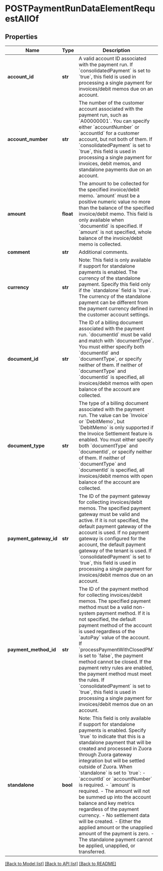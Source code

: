 # POSTPaymentRunDataElementRequestAllOf

## Properties
Name | Type | Description | Notes
------------ | ------------- | ------------- | -------------
**account_id** | **str** | A valid account ID associated with the payment run.  If &#x60;consolidatedPayment&#x60; is set to &#x60;true&#x60;, this field is used in processing a single payment for invoices/debit memos due on an account.  | [optional] 
**account_number** | **str** | The number of the customer account associated with the payment run, such as &#x60;A00000001&#x60;.  You can specify either &#x60;accountNumber&#x60; or &#x60;accountId&#x60; for a customer account, but not both of them.  If &#x60;consolidatedPayment&#x60; is set to &#x60;true&#x60;, this field is used in processing a single payment for invoices, debit memos, and standalone payments due on an account.  | [optional] 
**amount** | **float** | The amount to be collected for the specified invoice/debit memo. &#x60;amount&#x60; must be a positive numeric value no more than the balance of the specified invoice/debit memo.  This field is only available when &#x60;documentId&#x60; is specified. If &#x60;amount&#x60; is not specified, whole balance of the invoice/debit memo is collected.  | [optional] 
**comment** | **str** | Additional comments.  | [optional] 
**currency** | **str** | Note: This field is only available if support for standalone payments is enabled.  The currency of the standalone payment. Specify this field only if the &#x60;standalone&#x60; field is &#x60;true&#x60;. The currency of the standalone payment can be different from the payment currency defined in the customer account settings.  | [optional] 
**document_id** | **str** | The ID of a billing document associated with the payment run. &#x60;documentId&#x60; must be valid and match with &#x60;documentType&#x60;.  You must either specify both &#x60;documentId&#x60; and &#x60;documentType&#x60;, or specify neither of them.  If neither of &#x60;documentType&#x60; and &#x60;documentId&#x60; is specified, all invoices/debit memos with open balance of the account are collected.  | [optional] 
**document_type** | **str** | The type of a billing document associated with the payment run. The value can be &#x60;Invoice&#x60; or &#x60;DebitMemo&#x60;, but &#x60;DebitMemo&#x60; is only supported if the Invoice Settlement feature is enabled.  You must either specify both &#x60;documentType&#x60; and &#x60;documentId&#x60;, or specify neither of them.  If neither of &#x60;documentType&#x60; and &#x60;documentId&#x60; is specified, all invoices/debit memos with open balance of the account are collected.  | [optional] 
**payment_gateway_id** | **str** | The ID of the payment gateway for collecting invoices/debit memos. The specified payment gateway must be valid and active. If it is not specified, the default payment gateway of the account is used. If no payment gateway is configured for the account, the default payment gateway of the tenant is used.  If &#x60;consolidatedPayment&#x60; is set to &#x60;true&#x60;, this field is used in processing a single payment for invoices/debit memos due on an account.  | [optional] 
**payment_method_id** | **str** | The ID of the payment method for collecting invoices/debit memos. The specified payment method must be a valid non-system payment method. If it is not specified, the default payment method of the account is used regardless of the &#x60;autoPay&#x60; value of the account.  If &#x60;processPaymentWithClosedPM&#x60; is set to &#x60;false&#x60;, the payment method cannot be closed.  If the payment retry rules are enabled, the payment method must meet the rules.  If &#x60;consolidatedPayment&#x60; is set to &#x60;true&#x60;, this field is used in processing a single payment for invoices/debit memos due on an account.  | [optional] 
**standalone** | **bool** | Note: This field is only available if support for standalone payments is enabled.  Specify &#x60;true&#x60; to indicate that this is a standalone payment that will be created and processed in Zuora through Zuora gateway integration but will be settled outside of Zuora. When &#x60;standalone&#x60; is set to &#x60;true&#x60;:   - &#x60;accountId&#x60; or &#x60;accountNumber&#x60; is required.   - &#x60;amount&#x60; is required.    - The amount will not be summed up into the account balance and key metrics regardless of the payment currency.   - No settlement data will be created.   - Either the applied amount or the unapplied amount of the payment is zero.   - The standalone payment cannot be applied, unapplied, or transferred.  | [optional] [default to False]

[[Back to Model list]](../README.md#documentation-for-models) [[Back to API list]](../README.md#documentation-for-api-endpoints) [[Back to README]](../README.md)


